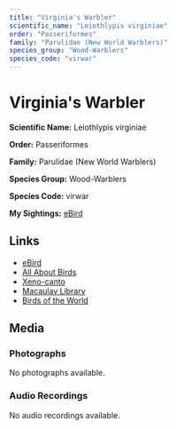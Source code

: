 ```yaml
---
title: "Virginia's Warbler"
scientific_name: "Leiothlypis virginiae"
order: "Passeriformes"
family: "Parulidae (New World Warblers)"
species_group: "Wood-Warblers"
species_code: "virwar"
---
```


# Virginia's Warbler

**Scientific Name:** Leiothlypis virginiae

**Order:** Passeriformes

**Family:** Parulidae (New World Warblers)

**Species Group:** Wood-Warblers

**Species Code:** virwar

**My Sightings:** [eBird](https://ebird.org/lifelist?r=world&time=life&spp=virwar)

## Links
* [eBird](https://ebird.org/species/virwar) 
* [All About Birds](https://www.allaboutbirds.org/guide/virwar) 
* [Xeno-canto](https://www.xeno-canto.org/species/leiothlypis-virginiae) 
* [Macaulay Library](https://search.macaulaylibrary.org/catalog?taxonCode=virwar&sort=rating_rank_desc)
* [Birds of the World](https://birdsoftheworld.org/bow/species/virwar)

## Media
### Photographs
No photographs available.

### Audio Recordings
No audio recordings available.
